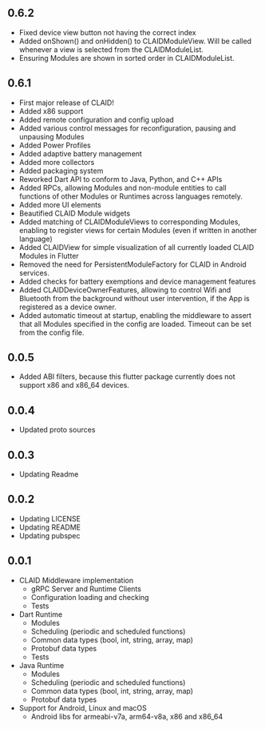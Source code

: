 ## 0.6.2
* Fixed device view button not having the correct index
* Added onShown() and onHidden() to CLAIDModuleView. Will be called whenever a view is selected from the CLAIDModuleList.
* Ensuring Modules are shown in sorted order in CLAIDModuleList.

## 0.6.1
* First major release of CLAID!
* Added x86 support
* Added remote configuration and config upload
* Added various control messages for reconfiguration, pausing and unpausing Modules
* Added Power Profiles
* Added adaptive battery management
* Added more collectors 
* Added packaging system
* Reworked Dart API to conform to Java, Python, and C++ APIs
* Added RPCs, allowing Modules and non-module entities to call functions of other Modules or Runtimes across languages remotely.
* Added more UI elements
* Beautified CLAID Module widgets
* Added matching of CLAIDModuleViews to corresponding Modules, enabling to register views for certain Modules (even if written in another language)
* Added CLAIDView for simple visualization of all currently loaded CLAID Modules in Flutter
* Removed the need for PersistentModuleFactory for CLAID in Android services. 
* Added checks for battery exemptions and device management features
* Added CLAIDDeviceOwnerFeatures, allowing to control Wifi and Bluetooth from the background without user intervention, if the App is registered as a device owner.
* Added automatic timeout at startup, enabling the middleware to assert that all Modules specified in the config are loaded. Timeout can be set from the config file.
  

## 0.0.5
* Added ABI filters, because this flutter package currently does not support x86 and x86_64 devices.

## 0.0.4
* Updated proto sources




## 0.0.3 
* Updating Readme




## 0.0.2
* Updating LICENSE
* Updating README
* Updating pubspec


## 0.0.1

* CLAID Middleware implementation 
    * gRPC Server and Runtime Clients
    * Configuration loading and checking
    * Tests
* Dart Runtime
    * Modules
    * Scheduling (periodic and scheduled functions)
    * Common data types (bool, int, string, array, map)
    * Protobuf data types
    * Tests
* Java Runtime
    * Modules
    * Scheduling (periodic and scheduled functions)
    * Common data types (bool, int, string, array, map)
    * Protobuf data types
* Support for Android, Linux and macOS
    * Android libs for armeabi-v7a, arm64-v8a, x86 and x86_64 
